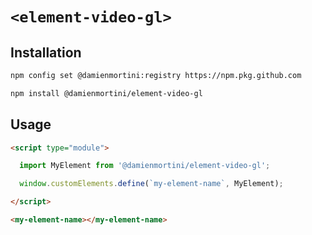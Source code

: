 # `<element-video-gl>`

## Installation

```sh
npm config set @damienmortini:registry https://npm.pkg.github.com

npm install @damienmortini/element-video-gl
```

## Usage
```html
<script type="module">

  import MyElement from '@damienmortini/element-video-gl';

  window.customElements.define(`my-element-name`, MyElement);

</script>

<my-element-name></my-element-name>
```
